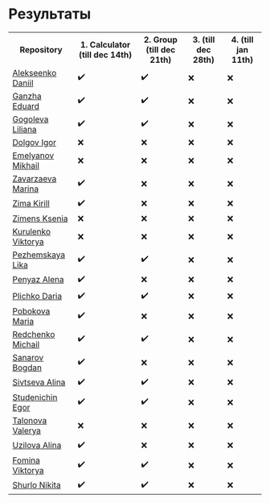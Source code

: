 # Результаты

<table>
<tr>
    <th>Repository</th>
    <th>1. Calculator (till dec 14th)</th>
    <th>2. Group (till dec 21th)</th>
    <th>3. (till dec 28th)</th>
    <th>4. (till jan 11th)</th>
</tr>
<tr><td><a href="https://github.com/dan-gar/2023-CS-PythonV2">Alekseenko Daniil</a</td>
    <td>✔️</td><td>✔️</td><td>❌</td><td>❌</td></tr>
<tr><td><a href="https://github.com/deep-learning-engineer/2023-CS-Python">Ganzha Eduard</a</td>
    <td>✔️</td><td>✔️</td><td>❌</td><td>❌</td></tr>
<tr><td><a href="https://github.com/sugvess/2023-CS-Python">Gogoleva Liliana</a</td>
    <td>✔️</td><td>✔️</td><td>❌</td><td>❌</td></tr>
<tr><td><a href="https://github.com/Nomemes-Jokemuch/2023-CS-Python">Dolgov Igor</a</td>
    <td>❌</td><td>❌</td><td>❌</td><td>❌</td></tr>
<tr><td><a href="https://github.com/Limonchelloops/2023-CS-Python">Emelyanov Mikhail</a</td>
    <td>❌</td><td>❌</td><td>❌</td><td>❌</td></tr>
<tr><td><a href="https://github.com/maryzvrz/2023-CS-Python">Zavarzaeva Marina</a</td>
    <td>✔️</td><td>❌</td><td>❌</td><td>❌</td></tr>
<tr><td><a href="https://github.com/snegovik181220/2023-CS-Python">Zima Kirill</a</td>
    <td>✔️</td><td>❌</td><td>❌</td><td>❌</td></tr>
<tr><td><a href="https://github.com/Zimens-Ksenia/2023-CS-Python">Zimens Ksenia</a</td>
    <td>❌</td><td>❌</td><td>❌</td><td>❌</td></tr>
<tr><td><a href="https://github.com/wicktosha1/2023-CS-Python">Kurulenko Viktorya</a</td>
    <td>❌</td><td>❌</td><td>❌</td><td>❌</td></tr>
<tr><td><a href="https://github.com/12345678919aa/2023-CS-Python">Pezhemskaya Lika</a</td>
    <td>✔️</td><td>✔️</td><td>❌</td><td>❌</td></tr>
<tr><td><a href="https://github.com/tsumimur/2023-CS-Python">Penyaz Alena</a</td>
    <td>✔️</td><td>❌</td><td>❌</td><td>❌</td></tr>
<tr><td><a href="https://github.com/qquenyt/2023-CS-Python">Plichko Daria</a</td>
    <td>✔️</td><td>✔️</td><td>❌</td><td>❌</td></tr>
<tr><td><a href="https://github.com/MariaPobokova/2023-CS-Python">Pobokova Maria</a</td>
    <td>✔️</td><td>❌</td><td>❌</td><td>❌</td></tr>
<tr><td><a href="https://github.com/perchik4u/2023-CS-Python">Redchenko Michail</a</td>
    <td>✔️</td><td>✔️</td><td>❌</td><td>❌</td></tr>
<tr><td><a href="https://github.com/LemonSkvid/2023-CS-Python">Sanarov Bogdan</a</td>
    <td>✔️</td><td>❌</td><td>❌</td><td>❌</td></tr>
<tr><td><a href="https://github.com/linsivs/2023-CS-Python">Sivtseva Alina</a</td>
    <td>✔️</td><td>✔️</td><td>❌</td><td>❌</td></tr>
<!-- Spicin -->
<tr><td><a href="https://github.com/Ronyleno/2023-CS-Python">Studenichin Egor</a</td>
    <td>✔️</td><td>✔️</td><td>❌</td><td>❌</td></tr>
<tr><td><a href="https://github.com/lerochkagucci/2023-CS-Python">Talonova Valerya</a</td>
    <td>❌</td><td>❌</td><td>❌</td><td>❌</td></tr>
<tr><td><a href="https://github.com/uzilova123/2023-CS-Python">Uzilova Alina</a</td>
    <td>✔️</td><td>❌</td><td>❌</td><td>❌</td></tr>
<tr><td><a href="https://github.com/VikaFom/2023-CS-Python">Fomina Viktorya</a</td>
    <td>✔️</td><td>✔️</td><td>❌</td><td>❌</td></tr>
<tr><td><a href="https://github.com/Niksha36/2023-CS-Python">Shurlo Nikita</a</td>
    <td>✔️</td><td>✔️</td><td>❌</td><td>❌</td></tr>
</table>
